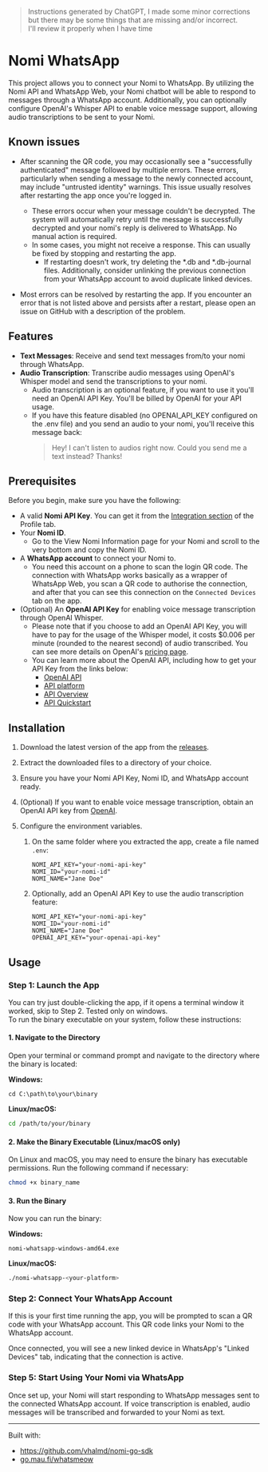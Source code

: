 > Instructions generated by ChatGPT, I made some minor corrections
> but there may be some things that are missing and/or incorrect.  
> I'll review it properly when I have time

# Nomi WhatsApp

This project allows you to connect your Nomi to WhatsApp. By utilizing the Nomi API and WhatsApp Web, your Nomi chatbot will be able to respond to messages through a WhatsApp account. Additionally, you can optionally configure OpenAI's Whisper API to enable voice message support, allowing audio transcriptions to be sent to your Nomi.

## Known issues

- After scanning the QR code, you may occasionally see a "successfully authenticated" message followed by multiple errors. These errors, particularly when sending a message to the newly connected account, may include "untrusted identity" warnings. This issue usually resolves after restarting the app once you're logged in.
  - These errors occur when your message couldn't be decrypted. The system will automatically retry until the message is successfully decrypted and your nomi's reply is delivered to WhatsApp. No manual action is required.
  - In some cases, you might not receive a response. This can usually be fixed by stopping and restarting the app.
    - If restarting doesn't work, try deleting the *.db and *.db-journal files. Additionally, consider unlinking the previous connection from your WhatsApp account to avoid duplicate linked devices.


- Most errors can be resolved by restarting the app. If you encounter an error that is not listed above and persists after a restart, please open an issue on GitHub with a description of the problem.

## Features

- **Text Messages**: Receive and send text messages from/to your nomi through WhatsApp.
- **Audio Transcription**: Transcribe audio messages using OpenAI's Whisper model and send the transcriptions to your nomi.
  - Audio transcription is an optional feature, if you want to use it you'll need an OpenAI API Key. You'll be billed by OpenAI for your API usage.
  - If you have this feature disabled (no OPENAI_API_KEY configured on the .env file) and you send an audio to your nomi, you'll receive this message back:
    > Hey! I can't listen to audios right now. Could you send me a text instead? Thanks!

## Prerequisites

Before you begin, make sure you have the following:

- A valid **Nomi API Key**. You can get it from the [Integration section](https://beta.nomi.ai/profile/integrations) of the Profile tab.
- Your **Nomi ID**.
  - Go to the View Nomi Information page for your Nomi and scroll to the very bottom and copy the Nomi ID.
- A **WhatsApp account** to connect your Nomi to.
  - You need this account on a phone to scan the login QR code. The connection with WhatsApp works basically as a wrapper of WhatsApp Web, you scan a QR code to authorise the connection, and after that you can see this connection on the `Connected Devices` tab on the app.
- (Optional) An **OpenAI API Key** for enabling voice message transcription through OpenAI Whisper.
  - Please note that if you choose to add an OpenAI API Key, you will have to pay for the usage of the Whisper model, it costs $0.006 per minute (rounded to the nearest second) of audio transcribed. You can see more details on OpenAI's [pricing page](https://openai.com/api/pricing/).
  - You can learn more about the OpenAI API, including how to get your API Key from the links below:
    - [OpenAI API](https://openai.com/index/openai-api/)
    - [API platform](https://openai.com/api/)
    - [API Overview](https://platform.openai.com/)
    - [API Quickstart](https://platform.openai.com/docs/quickstart)

## Installation

1. Download the latest version of the app from the [releases](https://github.com/vhalmd/nomi-telegram/releases/latest).

2. Extract the downloaded files to a directory of your choice.

3. Ensure you have your Nomi API Key, Nomi ID, and WhatsApp account ready.

4. (Optional) If you want to enable voice message transcription, obtain an OpenAI API key from [OpenAI](https://openai.com).

5. Configure the environment variables.
   1. On the same folder where you extracted the app, create a file named `.env`:
        ```dotenv
        NOMI_API_KEY="your-nomi-api-key"
        NOMI_ID="your-nomi-id"
        NOMI_NAME="Jane Doe"
        ```
   2. Optionally, add an OpenAI API Key to use the audio transcription feature:
        ```dotenv
        NOMI_API_KEY="your-nomi-api-key"
        NOMI_ID="your-nomi-id"
        NOMI_NAME="Jane Doe"
        OPENAI_API_KEY="your-openai-api-key"
        ```

## Usage

### Step 1: Launch the App

You can try just double-clicking the app, if it opens a terminal window it worked, skip to Step 2. Tested only on windows.  
To run the binary executable on your system, follow these instructions: 

#### 1. **Navigate to the Directory**
Open your terminal or command prompt and navigate to the directory where the binary is located:  

**Windows:**
   ```batch
   cd C:\path\to\your\binary
   ```

**Linux/macOS:**
   ```bash
   cd /path/to/your/binary
   ```

#### 2. **Make the Binary Executable (Linux/macOS only)**
On Linux and macOS, you may need to ensure the binary has executable permissions. Run the following command if necessary:

   ```bash
   chmod +x binary_name
   ```

#### 3. **Run the Binary**
Now you can run the binary:

**Windows:**
   ```batch
   nomi-whatsapp-windows-amd64.exe
   ```

**Linux/macOS:**
   ```bash
   ./nomi-whatsapp-<your-platform>
   ```

### Step 2: Connect Your WhatsApp Account

If this is your first time running the app, you will be prompted to scan a QR code with your WhatsApp account. This QR code links your Nomi to the WhatsApp account.

Once connected, you will see a new linked device in WhatsApp's "Linked Devices" tab, indicating that the connection is active.

### Step 5: Start Using Your Nomi via WhatsApp

Once set up, your Nomi will start responding to WhatsApp messages sent to the connected WhatsApp account. If voice transcription is enabled, audio messages will be transcribed and forwarded to your Nomi as text.

---

Built with:
- https://github.com/vhalmd/nomi-go-sdk
- [go.mau.fi/whatsmeow](https://github.com/tulir/whatsmeow)